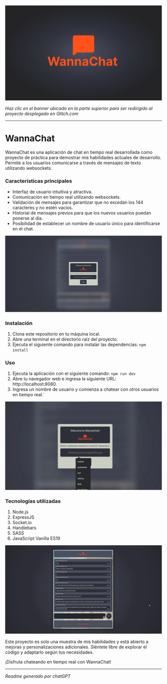 [![Banner de WannaChat!](./src/public/assets/readme/banner-wanna-chat.png)](https://fuchsia-scintillating-drawbridge.glitch.me)

*Haz clic en el banner ubicado en la parte superior para ser redirigido al proyecto desplegado en Glitch.com*

------------


# WannaChat
WannaChat es una aplicación de chat en tiempo real desarrollada como proyecto de práctica para demostrar mis habilidades actuales de desarrollo. Permite a los usuarios comunicarse a través de mensajes de texto utilizando websockets.

### Características principales
- Interfaz de usuario intuitiva y atractiva.
- Comunicación en tiempo real utilizando websockets.
- Validación de mensajes para garantizar que no excedan los 144 caracteres y no estén vacíos.
- Historial de mensajes previos para que los nuevos usuarios puedan ponerse al día.
- Posibilidad de establecer un nombre de usuario único para identificarse en el chat.

![Screenshot del inicio de WannaChat](./src/public/assets/readme/screenshot.png)

### Instalación
1. Clona este repositorio en tu máquina local.
2. Abre una terminal en el directorio raíz del proyecto.
3. Ejecuta el siguiente comando para instalar las dependencias:
`npm install`

### Uso
1. Ejecuta la aplicación con el siguiente comando: 
`npm run dev`
2. Abre tu navegador web e ingresa la siguiente URL: http://localhost:8080.
3. Ingresa un nombre de usuario y comienza a chatear con otros usuarios en tiempo real.`

![Gif de inicio](./src/public/assets/readme/intro-gif.gif)

### Tecnologías utilizadas
1. Node.js
2. ExpressJS
3. Socket.io
4. Handlebars
5. SASS
6. JavaScript Vanilla ES19

![gif completo](./src/public/assets/readme/complete-gif.gif)

Este proyecto es solo una muestra de mis habilidades y está abierto a mejoras y personalizaciones adicionales. Siéntete libre de explorar el código y adaptarlo según tus necesidades.

¡Disfruta chateando en tiempo real con WannaChat!

------------

*Readme generado por chatGPT*